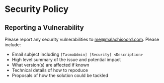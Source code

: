 # Security Policy

## Reporting a Vulnerability

Please report any security vulnerabilities to me@malachisoord.com. Please include:

- Email subject including `[TasmoAdmin] [Security] <Description>`
- High level summary of the issue and potential impact
- What version(s) are affected if known
- Technical details of how to repoduce
- Proposals of how the solution could be tackled
